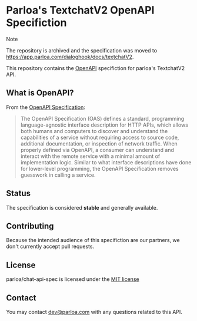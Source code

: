 # Parloa's TextchatV2 OpenAPI Specifiction

> [!NOTE]  
> The repository is archived and the specification was moved to https://app.parloa.com/dialoghook/docs/textchatV2.

This repository contains the [OpenAPI](https://www.openapis.org/) specifiction for parloa's TextchatV2 API.

## What is OpenAPI?

From the [OpenAPI Specification](https://github.com/OAI/OpenAPI-Specification):

> The OpenAPI Specification (OAS) defines a standard, programming language-agnostic interface description for HTTP APIs, which allows both humans and computers to discover and understand the capabilities of a service without requiring access to source code, additional documentation, or inspection of network traffic. When properly defined via OpenAPI, a consumer can understand and interact with the remote service with a minimal amount of implementation logic. Similar to what interface descriptions have done for lower-level programming, the OpenAPI Specification removes guesswork in calling a service.

## Status

The specification is considered **stable** and generally available.

## Contributing

Because the intended audience of this specifiction are our partners, we don't currently accept pull requests.

## License

parloa/chat-api-spec is licensed under the [MIT license](LICENSE)

## Contact

You may contact [dev@parloa.com](mailto:dev@parloa.com) with any questions related to this API.
